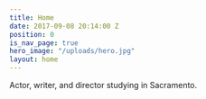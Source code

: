 ```yaml
---
title: Home
date: 2017-09-08 20:14:00 Z
position: 0
is_nav_page: true
hero_image: "/uploads/hero.jpg"
layout: home
---
```


Actor, writer, and director studying in Sacramento.